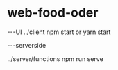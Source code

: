 # web-food-oder

---UI
../client npm start or yarn start

---serverside

../server/functions npm run serve
